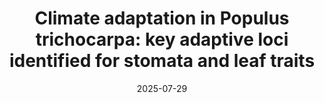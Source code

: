 ---
title: "Climate adaptation in Populus trichocarpa: key adaptive loci identified for stomata and leaf traits"
collection: publications
category: manuscripts
permalink: /publication/2025-07-29-climate_adaptations-in-potri
excerpt: 'This study identifies genetic and physiological traits underpinning drought adaptation in Populus trichocarpa, a key bioenergy crop. By examining over 1300 genotypes in a large-scale field experiment, the authors reveal that stomatal and leaf traits—especially a major locus on chromosome 10—are tightly linked to climatic origin and are likely to evolve under future arid conditions. Their findings provide crucial targets for breeding resilient trees to meet biofuel demands on marginal lands in a changing climate.'
date: 2025-07-29
venue: 'New Phytologist'
slidesurl: ''
paperurl: 'https://nph.onlinelibrary.wiley.com/doi/10.1111/nph.70343'
bibtexurl: ''
citation: 'Klein, M. C., Meng, Z., Bailey‐Bale, J., Milner, S., Shi, P., Muchero, W., Chen, J., Tschaplinski, T. J., Jacobson, D., Lagergren, J., Lane, M., O’Brien, C., Chhetri, H., Abeyratne, C. R., Shu, M., Freer‐Smith, P., Buckley, T. N., Magney, T. S., Monroe, J. G., … Taylor, G. (2025). Climate adaptation in Populus trichocarpa: key adaptive loci identified for stomata and leaf traits. New Phytologist. https://doi.org/10.1111/nph.70343
'
---